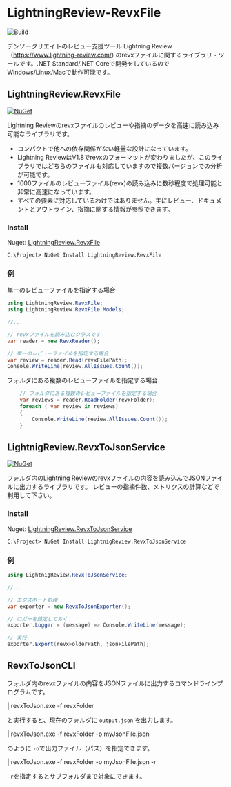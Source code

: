 # LightningReview-RevxFile

![Build](https://img.shields.io/github/workflow/status/denso-create/LightningReview-RevxFile/Build)


デンソークリエイトのレビュー支援ツール Lightning Review（https://www.lightning-review.com/) のrevxファイルに関するライブラリ・ツールです。.NET Standard/.NET Coreで開発をしているのでWindows/Linux/Macで動作可能です。

## LightningReview.RevxFile

[![NuGet](https://img.shields.io/nuget/v/LightningReview.RevxFile.svg)](http://nuget.org/packages/LightningReview.RevxFile)


Lightning Reviewのrevxファイルのレビューや指摘のデータを高速に読み込み可能なライブラリです。

* コンパクトで他への依存関係がない軽量な設計になっています。
* Lightning ReviewはV1.8でrevxのフォーマットが変わりましたが、このライブラリではどちらのファイルも対応していますので複数バージョンでの分析が可能です。
* 1000ファイルのレビューファイル(revx)の読み込みに数秒程度で処理可能と非常に高速になっています。
* すべての要素に対応しているわけではありません。主にレビュー、ドキュメントとアウトライン、指摘に関する情報が参照できます。



### Install

Nuget: [LightningReview.RevxFile](https://www.nuget.org/packages/LightningReview.RevxFile/)

```
C:\Project> NuGet Install LightningReview.RevxFile
```
### 例
単一のレビューファイルを指定する場合

```cs
using LightningReview.RevxFile;
using LightningReview.RevxFile.Models;

//...

// revxファイルを読み込むクラスです
var reader = new RevxReader();

// 単一のレビューファイルを指定する場合
var review = reader.Read(revxFilePath);
Console.WriteLine(review.AllIssues.Count());
```


フォルダにある複数のレビューファイルを指定する場合
```cs
    // フォルダにある複数のレビューファイルを指定する場合
    var reviews = reader.ReadFolder(revxFolder);
    foreach ( var review in reviews)
    {
        Console.WriteLine(review.AllIssues.Count());
    }
```


## LightnigReview.RevxToJsonService

[![NuGet](https://img.shields.io/nuget/v/LightningReview.RevxToJsonService.svg)](http://nuget.org/packages/LightningReview.RevxToJsonService)

フォルダ内のLightning Reviewのrevxファイルの内容を読み込んでJSONファイルに出力するライブラリです。
レビューの指摘件数、メトリクスの計算などで利用して下さい。


### Install

Nuget: [LightningReview.RevxToJsonService](https://www.nuget.org/packages/LightningReview.RevxToJsonService/)

```
C:\Project> NuGet Install LightnigReview.RevxToJsonService
```


### 例

```cs
using LightnigReview.RevxToJsonService;

//...

// エクスポート処理
var exporter = new RevxToJsonExporter();

// ロガーを設定しておく
exporter.Logger = (message) => Console.WriteLine(message);

// 実行
exporter.Export(revxFolderPath, jsonFilePath);
```


## RevxToJsonCLI

フォルダ内のrevxファイルの内容をJSONファイルに出力するコマンドラインプログラムです。

| revxToJson.exe -f revxFolder

と実行すると、現在のフォルダに `output.json` を出力します。

| revxToJson.exe -f revxFolder -o myJsonFile.json

のように `-o`で出力ファイル（パス）を指定できます。

| revxToJson.exe -f revxFolder -o myJsonFile.json -r

`-r`を指定するとサブフォルダまで対象にできます。


